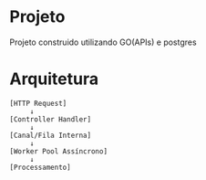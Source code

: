 # Projeto
Projeto construido utilizando GO(APIs) e postgres

# Arquitetura
````aiignore
[HTTP Request]
     ↓
[Controller Handler]
     ↓
[Canal/Fila Interna]
     ↓
[Worker Pool Assíncrono]
     ↓
[Processamento]
````
